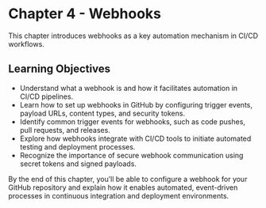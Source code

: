 # Chapter 4 - Webhooks

This chapter introduces webhooks as a key automation mechanism in CI/CD workflows.

## Learning Objectives

- Understand what a webhook is and how it facilitates automation in CI/CD pipelines.
- Learn how to set up webhooks in GitHub by configuring trigger events, payload URLs, content types, and security tokens.
- Identify common trigger events for webhooks, such as code pushes, pull requests, and releases.
- Explore how webhooks integrate with CI/CD tools to initiate automated testing and deployment processes.
- Recognize the importance of secure webhook communication using secret tokens and signed payloads.

By the end of this chapter, you’ll be able to configure a webhook for your GitHub repository and explain how it enables automated, event-driven processes in continuous integration and deployment environments.